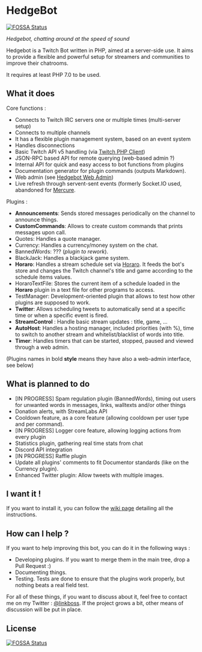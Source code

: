 # HedgeBot
[![FOSSA Status](https://app.fossa.io/api/projects/git%2Bgithub.com%2Fylorant%2FHedgeBot.svg?type=shield)](https://app.fossa.io/projects/git%2Bgithub.com%2Fylorant%2FHedgeBot?ref=badge_shield)


*Hedgebot, chatting around at the speed of sound*

Hedgebot is a Twitch Bot written in PHP, aimed at a server-side use. It aims to provide a
flexible and powerful setup for streamers and communities to improve their chatrooms.

It requires at least PHP 7.0 to be used.

## What it does

Core functions :

- Connects to Twitch IRC servers one or multiple times (multi-server setup)
- Connects to multiple channels
- It has a flexible plugin management system, based on an event system
- Handles disconnections
- Basic Twitch API v5 handling (via [Twitch PHP Client](https://github.com/ylorant/twitch-php-client))
- JSON-RPC based API for remote querying (web-based admin ?)
- Internal API for quick and easy access to bot functions from plugins
- Documentation generator for plugin commands (outputs Markdown).
- Web admin (see [Hedgebot Web Admin](https://github.com/ylorant/HedgeBot-Admin))
- Live refresh through servent-sent events (formerly Socket.IO used, abandoned for [Mercure](https://mercure.rocks/docs/hub/install).

Plugins :

- **Announcements**: Sends stored messages periodically on the channel to announce things.
- **CustomCommands**: Allows to create custom commands that prints messages upon call.
- Quotes: Handles a quote manager.
- Currency: Handles a currency/money system on the chat.
- BannedWords: ??? (_plugin to rework_).
- BlackJack: Handles a blackjack game system.
- **Horaro**: Handles a stream schedule set via [Horaro](http://horaro.org). It feeds the bot's store and changes the Twitch channel's title and game according to the schedule items values.
- HoraroTextFile: Stores the current item of a schedule loaded in the **Horaro** plugin in a text file for other programs to access.
- TestManager: Development-oriented plugin that allows to test how other plugins are supposed to work.
- **Twitter**: Allows scheduling tweets to automatically send at a specific time or when a specific event is fired.
- **StreamControl** : Handle basic stream updates : title, game, ...
- **AutoHost**: Handles a hosting manager, included priorities (with %), time to switch to another stream and whitelist/blacklist of words into title.
- **Timer**: Handles timers that can be started, stopped, paused and viewed through a web admin.

(Plugins names in bold **style** means they have also a web-admin interface, see below)

## What is planned to do

- [IN PROGRESS] Spam regulation plugin (BannedWords), timing out users for unwanted words in messages, links, walltexts and/or other things
- Donation alerts, with StreamLabs API
- Cooldown feature, as a core feature (allowing cooldown per user type and per command).
- [IN PROGRESS] Logger core feature, allowing logging actions from every plugin
- Statistics plugin, gathering real time stats from chat
- Discord API integration
- [IN PROGRESS] Raffle plugin
- Update all plugins' comments to fit Documentor standards (like on the Currency plugin).
- Enhanced Twitter plugin: Allow tweets with multiple images.

## I want it !

If you want to install it, you can follow the [wiki page](https://github.com/ylorant/HedgeBot/wiki/Installing-HedgeBot)
detailing all the instructions.

## How can I help ?

If you want to help improving this bot, you can do it in the following ways :

- Developing plugins. If you want to merge them in the main tree, drop a Pull Request :)
- Documenting things.
- Testing. Tests are done to ensure that the plugins work properly, but nothing beats a real field test.

For all of these things, if you want to discuss about it, feel free to contact me on my Twitter : [@linkboss](https://twitter.com/linkboss).
If the project grows a bit, other means of discussion will be put in place.

## License
[![FOSSA Status](https://app.fossa.io/api/projects/git%2Bgithub.com%2Fylorant%2FHedgeBot.svg?type=large)](https://app.fossa.io/projects/git%2Bgithub.com%2Fylorant%2FHedgeBot?ref=badge_large)
